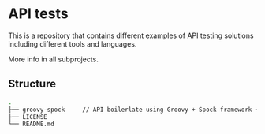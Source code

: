 # API tests

This is a repository that contains different examples of API testing solutions including different tools and languages.

More info in all subprojects.

## Structure

```bash
.
├── groovy-spock     // API boilerlate using Groovy + Spock framework + Gradle
├── LICENSE
└── README.md
```
